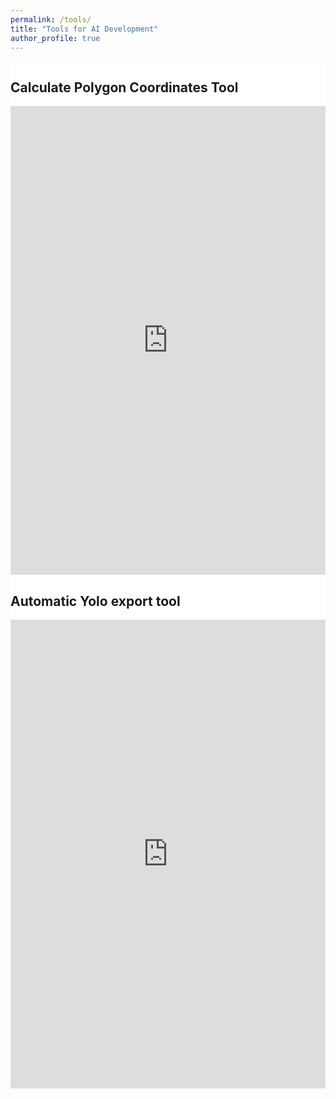 ```yaml
---
permalink: /tools/
title: "Tools for AI Development"
author_profile: true
---
```


<section class="section"  style="background-color:#ffffff">
<div class="container is-max-desktop">
    <div class="columns is-centered has-text-centered">
    <div class="column is-six-fifths">
        <h2 class="title is-3"> Calculate Polygon Coordinates Tool</h2>
        <iframe
        src="https://roboflow.github.io/polygonzone/"
        frameborder="0"
        width="100%" height="750"></iframe>
    </div>
    </div>

</div>
</section>

<section class="section"  style="background-color:#ffffff">
<div class="container is-max-desktop">
    <div class="columns is-centered has-text-centered">
    <div class="column is-six-fifths">
        <h2 class="title is-3"> Automatic Yolo export tool</h2>
        <iframe
        src="https://tools.luxonis.com/"
        frameborder="0"
        width="100%" height="750"></iframe>
    </div>
    </div>

</div>
</section>
